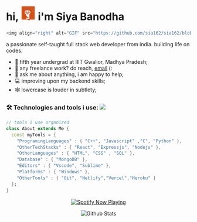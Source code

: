 
# hi, <img src="https://github.com/sia162/sia162/blob/main/giphy.gif" width="40"> i'm Siya Banodha

```dart 
<img align="right" alt="GIF" src="https://github.com/sia162/sia162/blob/main/tictac.gif" width="220"/>
```

a passionate self-taught full stack web developer from india. building life on codes. 


- 👾 fifth year undergrad at IIIT Gwalior, Madhya Pradesh;
- 💼 any freelance work? do reach, [email](mailto:siyabanodha@gmail.com) (:
- 💬 ask me about anything, i am happy to help;
- 💻 improving upon my backend skills;
- 🕸️ lowercase is louder in subtlety;
  
### 🛠 Technologies and tools i use: <img src="https://media.giphy.com/media/VgCDAzcKvsR6OM0uWg/giphy.gif" width="50">
```dart 
// tools i use organized
class About extends Me { 
  const myTools = {  
    "ProgramingLanguages" : { "C++", "Javascript" ,"C", "Python" },
    "OtherTechStacks" : { "React", "Expressjs", "Nodejs" },
    "OtherLanguages" : { "HTML", "CSS" , "SQL" },
    "Database" : { "MongoDB" },
    "Editors" : { "Vscode", "Sublime" },
    "Platforms" : { "Windows" },
    "OtherTools" : { "Git", "Netlify","Vercel","Heroku" }
  };
}
```

<div align="center">
  <a href="https://spotify-github-profile.vercel.app/api/view?uid=31wzkpih2ypb3jdgfggphsydrzsu&redirect=true">
    <img src="https://spotify-github-profile.vercel.app/api/view?uid=31wzkpih2ypb3jdgfggphsydrzsu&cover_image=false&theme=default&show_offline=false&background_color=121212&interchange=true&bar_color=53b14f&bar_color_cover=true" alt="Spotify Now Playing" align="center">
  </a>
</div>



<p align="center">
  <img src="https://raw.githubusercontent.com/mayhemantt/mayhemantt/Update/svg/Bottom.svg" alt="Github Stats" />
</p>
